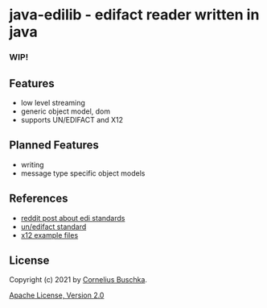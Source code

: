 # java-edilib - edifact reader written in java

### WIP!

## Features

* low level streaming
* generic object model, dom
* supports UN/EDIFACT and X12

## Planned Features

* writing
* message type specific object models

## References
* [reddit post about edi standards](https://www.reddit.com/r/edi/comments/3aazdc/eli5_edi/)
* [un/edifact standard](https://unece.org/trade/uncefact/introducing-unedifact)
* [x12 example files](https://edidev.net/edidev-ca/help/Sample_Files/SampleX12EdiFiles.htm)

## License

Copyright (c) 2021 by [Cornelius Buschka](https://github.com/cbuschka).

[Apache License, Version 2.0](./license.txt)
